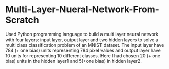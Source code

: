 # Multi-Layer-Nueral-Network-From-Scratch
Used Python programming language to build a multi layer neural network with four layers: input layer, output layer and two hidden layers to solve a multi class classification problem of an MNIST dataset. The input layer have 784 (+ one bias) units representing 784 pixel values and output layer have 10 units for representing 10 different classes. Here I had chosen 20 (+ one bias) units in the hidden layer1 and 5(+one bias) in hidden layer2.
